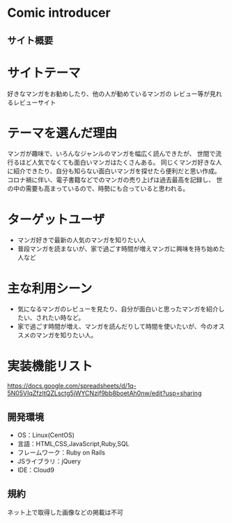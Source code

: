 # Comic introducer

## サイト概要
# サイトテーマ
  好きなマンガをお勧めしたり、他の人が勧めているマンガの
  レビュー等が見れるレビューサイト

# テーマを選んだ理由
  マンガが趣味で、いろんなジャンルのマンガを幅広く読んできたが、
  世間で流行るほど人気でなくても面白いマンガはたくさんある。
  同じくマンガ好きな人に紹介できたり、自分も知らない面白いマンガを探せたら便利だと思い作成。
  コロナ禍に伴い、電子書籍などでのマンガの売り上げは過去最高を記録し、
  世の中の需要も高まっているので、時勢にも合っていると思われる。

# ターゲットユーザ
- マンガ好きで最新の人気のマンガを知りたい人
- 普段マンガを読まないが、家で過ごす時間が増えマンガに興味を持ち始めた人など

# 主な利用シーン
- 気になるマンガのレビューを見たり、自分が面白いと思ったマンガを紹介したい、されたい時など。
- 家で過ごす時間が増え、マンガを読んだりして時間を使いたいが、今のオススメのマンガを知りたい人。



# 実装機能リスト
  https://docs.google.com/spreadsheets/d/1q-5N05VIqZfzItQZLsctg5jWYCNzjf9bb8boetAh0nw/edit?usp=sharing

## 開発環境
- OS：Linux(CentOS)
- 言語：HTML,CSS,JavaScript,Ruby,SQL
- フレームワーク：Ruby on Rails
- JSライブラリ：jQuery
- IDE：Cloud9

## 規約
   ネット上で取得した画像などの掲載は不可